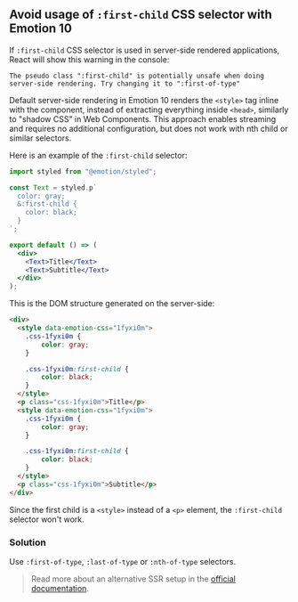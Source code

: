 ## Avoid usage of `:first-child` CSS selector with Emotion 10

If `:first-child` CSS selector is used in server-side rendered applications, React will show this warning in the console:
```
The pseudo class ":first-child" is potentially unsafe when doing server-side rendering. Try changing it to ":first-of-type"
```

Default server-side rendering in Emotion 10 renders the `<style>` tag inline with the component, instead of extracting everything inside `<head>`, similarly to "shadow CSS" in Web Components.
This approach enables streaming and requires no additional configuration, but does not work with nth child or similar selectors.

Here is an example of the `:first-child` selector:
```jsx
import styled from "@emotion/styled";

const Text = styled.p`
  color: gray;
  &:first-child {
    color: black;
  }
`;

export default () => (
  <div>
    <Text>Title</Text>
    <Text>Subtitle</Text>
  </div>
);
```

This is the DOM structure generated on the server-side:
```html
<div>
  <style data-emotion-css="1fyxi0m">
    .css-1fyxi0m {
        color: gray;
    }

    .css-1fyxi0m:first-child {
        color: black;
    }
  </style>
  <p class="css-1fyxi0m">Title</p>
  <style data-emotion-css="1fyxi0m">
    .css-1fyxi0m {
        color: gray;
    }

    .css-1fyxi0m:first-child {
        color: black;
    }
  </style>
  <p class="css-1fyxi0m">Subtitle</p>
</div>
```
Since the first child is a `<style>` instead of a `<p>` element, the `:first-child` selector won't work.

### Solution
Use `:first-of-type`, `:last-of-type` or `:nth-of-type` selectors.

> Read more about an alternative SSR setup in the [official documentation](https://emotion.sh/docs/ssr).
